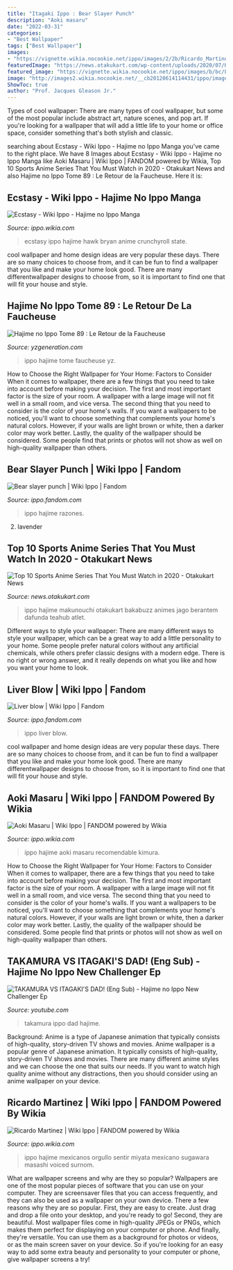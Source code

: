 ```yaml
---
title: "Itagaki Ippo : Bear Slayer Punch"
description: "Aoki masaru"
date: "2022-03-31"
categories:
- "Best Wallpaper"
tags: ["Best Wallpaper"]
images:
- "https://vignette.wikia.nocookie.net/ippo/images/2/2b/Ricardo_Martinez.png/revision/latest?cb=20160807201300"
featuredImage: "https://news.otakukart.com/wp-content/uploads/2020/07/Hajime-no-Ippo-1536x864.jpg"
featured_image: "https://vignette.wikia.nocookie.net/ippo/images/b/bc/LiverBlowToSawamura.png/revision/latest?cb=20140105124730"
image: "http://images2.wikia.nocookie.net/__cb20120614114431/ippo/images/thumb/4/41/Ecstasy.png/500px-Ecstasy.png"
ShowToc: true
author: "Prof. Jacques Gleason Jr."
---
```



Types of cool wallpaper:
There are many types of cool wallpaper, but some of the most popular include abstract art, nature scenes, and pop art. If you're looking for a wallpaper that will add a little life to your home or office space, consider something that's both stylish and classic.

	

		
searching about Ecstasy - Wiki Ippo - Hajime no Ippo Manga you've came to the right place. We have 8 Images about Ecstasy - Wiki Ippo - Hajime no Ippo Manga like Aoki Masaru | Wiki Ippo | FANDOM powered by Wikia, Top 10 Sports Anime Series That You Must Watch in 2020 - Otakukart News and also Hajime no Ippo Tome 89 : Le Retour de la Faucheuse. Here it is:
		
    
## Ecstasy - Wiki Ippo - Hajime No Ippo Manga

<img loading=lazy src="http://images2.wikia.nocookie.net/__cb20120614114431/ippo/images/thumb/4/41/Ecstasy.png/500px-Ecstasy.png" onerror="this.onerror=null;this.src='https://tse1.mm.bing.net/th?id=OIP.ZRYysACmOkHrh1z4MeEy_wHaEK&amp;pid=15.1';" alt="Ecstasy - Wiki Ippo - Hajime no Ippo Manga">

_Source: ippo.wikia.com_

>ecstasy ippo hajime hawk bryan anime crunchyroll state. 

	

cool wallpaper and home design ideas are very popular these days. There are so many choices to choose from, and it can be fun to find a wallpaper that you like and make your home look good. There are many differentwallpaper designs to choose from, so it is important to find one that will fit your house and style.

    
## Hajime No Ippo Tome 89 : Le Retour De La Faucheuse

<img loading=lazy src="https://yzgeneration.com/wp-content/uploads/2017/04/Hajime-no-Ippo-Tome-89-5.jpg" onerror="this.onerror=null;this.src='https://tse2.mm.bing.net/th?id=OIP.yOCnFcT3QuMCRIfjhEXUUADHE5&amp;pid=15.1';" alt="Hajime no Ippo Tome 89 : Le Retour de la Faucheuse">

_Source: yzgeneration.com_

>ippo hajime tome faucheuse yz. 

	

How to Choose the Right Wallpaper for Your Home: Factors to Consider
When it comes to wallpaper, there are a few things that you need to take into account before making your decision. The first and most important factor is the size of your room. A wallpaper with a large image will not fit well in a small room, and vice versa. 
The second thing that you need to consider is the color of your home's walls. If you want a wallpapers to be noticed, you'll want to choose something that complements your home's natural colors. However, if your walls are light brown or white, then a darker color may work better. 
Lastly, the quality of the wallpaper should be considered. Some people find that prints or photos will not show as well on high-quality wallpaper than others.

    
## Bear Slayer Punch | Wiki Ippo | Fandom

<img loading=lazy src="https://vignette.wikia.nocookie.net/ippo/images/a/a4/Bear_Slayer_Punch.png/revision/latest?cb=20140902163126" onerror="this.onerror=null;this.src='https://tse4.mm.bing.net/th?id=OIP.g1-KvhNKsmF39jWYsk1eFwHaFJ&amp;pid=15.1';" alt="Bear slayer punch | Wiki Ippo | Fandom">

_Source: ippo.fandom.com_

>ippo hajime razones. 

	

2. lavender 

    
## Top 10 Sports Anime Series That You Must Watch In 2020 - Otakukart News

<img loading=lazy src="https://news.otakukart.com/wp-content/uploads/2020/07/Hajime-no-Ippo-1536x864.jpg" onerror="this.onerror=null;this.src='https://tse3.mm.bing.net/th?id=OIP.CIEqDKu6fpZZEN9sL0GySAHaEK&amp;pid=15.1';" alt="Top 10 Sports Anime Series That You Must Watch in 2020 - Otakukart News">

_Source: news.otakukart.com_

>ippo hajime makunouchi otakukart bakabuzz animes jago berantem dafunda teahub atlet. 

	

Different ways to style your wallpaper:
There are many different ways to style your wallpaper, which can be a great way to add a little personality to your home. Some people prefer natural colors without any artificial chemicals, while others prefer classic designs with a modern edge. There is no right or wrong answer, and it really depends on what you like and how you want your home to look.

    
## Liver Blow | Wiki Ippo | Fandom

<img loading=lazy src="https://vignette.wikia.nocookie.net/ippo/images/b/bc/LiverBlowToSawamura.png/revision/latest?cb=20140105124730" onerror="this.onerror=null;this.src='https://tse4.mm.bing.net/th?id=OIP.R8dAx3_fhhh80wgM-EWPYwHaEK&amp;pid=15.1';" alt="Liver blow | Wiki Ippo | Fandom">

_Source: ippo.fandom.com_

>ippo liver blow. 

	

cool wallpaper and home design ideas are very popular these days. There are so many choices to choose from, and it can be fun to find a wallpaper that you like and make your home look good. There are many differentwallpaper designs to choose from, so it is important to find one that will fit your house and style.

    
## Aoki Masaru | Wiki Ippo | FANDOM Powered By Wikia

<img loading=lazy src="https://vignette.wikia.nocookie.net/ippo/images/8/81/Aoki.png/revision/latest?cb=20151218010201" onerror="this.onerror=null;this.src='https://tse3.mm.bing.net/th?id=OIP.xphdxuioItQmHCzZ4hsQbgHaJX&amp;pid=15.1';" alt="Aoki Masaru | Wiki Ippo | FANDOM powered by Wikia">

_Source: ippo.wikia.com_

>ippo hajime aoki masaru recomendable kimura. 

	

How to Choose the Right Wallpaper for Your Home: Factors to Consider
When it comes to wallpaper, there are a few things that you need to take into account before making your decision. The first and most important factor is the size of your room. A wallpaper with a large image will not fit well in a small room, and vice versa. 
The second thing that you need to consider is the color of your home's walls. If you want a wallpapers to be noticed, you'll want to choose something that complements your home's natural colors. However, if your walls are light brown or white, then a darker color may work better. 
Lastly, the quality of the wallpaper should be considered. Some people find that prints or photos will not show as well on high-quality wallpaper than others.

    
## TAKAMURA VS ITAGAKI&#039;S DAD! (Eng Sub) - Hajime No Ippo New Challenger Ep

<img loading=lazy src="https://i.ytimg.com/vi/fqd-EQSjNkI/hqdefault.jpg" onerror="this.onerror=null;this.src='https://tse2.mm.bing.net/th?id=OIP.QoNXNLd2xg5Rm7Y1miMvlwEgDY&amp;pid=15.1';" alt="TAKAMURA VS ITAGAKI&#039;S DAD! (Eng Sub) - Hajime no Ippo New Challenger Ep">

_Source: youtube.com_

>takamura ippo dad hajime. 

	

Background: Anime is a type of Japanese animation that typically consists of high-quality, story-driven TV shows and movies.
Anime wallpaper is a popular genre of Japanese animation. It typically consists of high-quality, story-driven TV shows and movies. There are many different anime styles and we can choose the one that suits our needs. If you want to watch high quality anime without any distractions, then you should consider using an anime wallpaper on your device.

    
## Ricardo Martinez | Wiki Ippo | FANDOM Powered By Wikia

<img loading=lazy src="https://vignette.wikia.nocookie.net/ippo/images/2/2b/Ricardo_Martinez.png/revision/latest?cb=20160807201300" onerror="this.onerror=null;this.src='https://tse2.mm.bing.net/th?id=OIP.dQxa2Qtf610E59AwfjPRnQHaId&amp;pid=15.1';" alt="Ricardo Martinez | Wiki Ippo | FANDOM powered by Wikia">

_Source: ippo.wikia.com_

>ippo hajime mexicanos orgullo sentir miyata mexicano sugawara masashi voiced surnom. 

	

What are wallpaper screens and why are they so popular?
Wallpapers are one of the most popular pieces of software that you can use on your computer. They are screensaver files that you can access frequently, and they can also be used as a wallpaper on your own device. There a few reasons why they are so popular. First, they are easy to create. Just drag and drop a file onto your desktop, and you're ready to go! Second, they are beautiful. Most wallpaper files come in high-quality JPEGs or PNGs, which makes them perfect for displaying on your computer or phone. And finally, they're versatile. You can use them as a background for photos or videos, or as the main screen saver on your device. So if you're looking for an easy way to add some extra beauty and personality to your computer or phone, give wallpaper screens a try!

